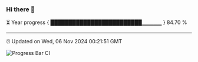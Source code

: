 ### Hi there 👋

⏳ Year progress { █████████████████████████▁▁▁▁▁ } 84.70 %

---

⏰ Updated on Wed, 06 Nov 2024 00:21:51 GMT

![Progress Bar CI](https://github.com/liununu/liununu/workflows/Progress%20Bar%20CI/badge.svg)
